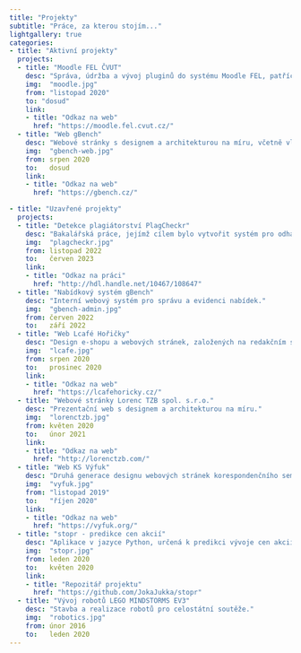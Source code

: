 ```yaml
---
title: "Projekty"
subtitle: "Práce, za kterou stojím..."
lightgallery: true
categories:
- title: "Aktivní projekty"
  projects:
  - title: "Moodle FEL ČVUT"
    desc: "Správa, údržba a vývoj pluginů do systému Moodle FEL, patřící pod Fakultu elektrotechnickou Českého vysokého učení technického v Praze."
    img:  "moodle.jpg"
    from: "listopad 2020"
    to: "dosud"
    link:
    - title: "Odkaz na web"
      href: "https://moodle.fel.cvut.cz/"
  - title: "Web gBench"
    desc: "Webové stránky s designem a architekturou na míru, včetně vlastního konfigurátoru produktů."
    img:  "gbench-web.jpg"
    from: srpen 2020
    to:   dosud
    link:
    - title: "Odkaz na web"
      href: "https://gbench.cz/"

- title: "Uzavřené projekty"
  projects:
  - title: "Detekce plagiátorství PlagCheckr"
    desc: "Bakalářská práce, jejímž cílem bylo vytvořit systém pro odhalování plagiátorství."
    img:  "plagcheckr.jpg"
    from: listopad 2022
    to:   červen 2023
    link:
    - title: "Odkaz na práci"
      href: "http://hdl.handle.net/10467/108647"
  - title: "Nabídkový systém gBench"
    desc: "Interní webový systém pro správu a evidenci nabídek."
    img:  "gbench-admin.jpg"
    from: červen 2022
    to:   září 2022
  - title: "Web Lcafé Hořičky"
    desc: "Design e-shopu a webových stránek, založených na redakčním systému Wordpress."
    img:  "lcafe.jpg"
    from: srpen 2020
    to:   prosinec 2020
    link:
    - title: "Odkaz na web"
      href: "https://lcafehoricky.cz/"
  - title: "Webové stránky Lorenc TZB spol. s.r.o."
    desc: "Prezentační web s designem a architekturou na míru."
    img:  "lorenctzb.jpg"
    from: květen 2020
    to:   únor 2021
    link:
    - title: "Odkaz na web"
      href: "http://lorenctzb.com/"
  - title: "Web KS Výfuk"
    desc: "Druhá generace designu webových stránek korespondenčního semináře Výfuk."
    img:  "vyfuk.jpg"
    from: "listopad 2019"
    to:   "říjen 2020"
    link:
    - title: "Odkaz na web"
      href: "https://vyfuk.org/"
  - title: "stopr - predikce cen akcií"
    desc: "Aplikace v jazyce Python, určená k predikci vývoje cen akcií na světové burze. Vypracováno v rámci 42. ročníku Středoškolské odborné činnosti."
    img:  "stopr.jpg"
    from: leden 2020
    to:   květen 2020
    link:
    - title: "Repozitář projektu"
      href: "https://github.com/JokaJukka/stopr"
  - title: "Vývoj robotů LEGO MINDSTORMS EV3"
    desc: "Stavba a realizace robotů pro celostátní soutěže."
    img:  "robotics.jpg"
    from: únor 2016
    to:   leden 2020
---
```

